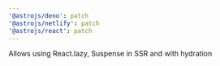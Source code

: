 ```yaml
---
'@astrojs/deno': patch
'@astrojs/netlify': patch
'@astrojs/react': patch
---
```


Allows using React.lazy, Suspense in SSR and with hydration
